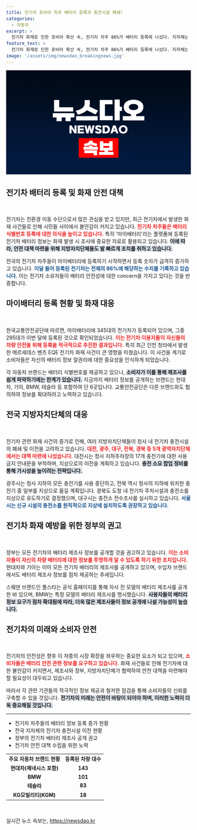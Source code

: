 ```yaml
---
title: 전기차 포비아 차주 배터리 등록과 충전시설 폐쇄!
categories:
  - 자동차
excerpt: >
  전기차 화재로 인한 포비아 확산 속, 전기차 차주 86%가 배터리 등록에 나섰다. 지자체는 청사 지하 충전시설 폐쇄를 검토하며 안전 대책 마련에 고심 중이다. 전기차 배터리 정보 공개 요구도 높아지고 있다.
feature_text: >
  전기차 화재로 인한 포비아 확산 속, 전기차 차주 86%가 배터리 등록에 나섰다. 지자체는 청사 지하 충전시설 폐쇄를 검토하며 안전 대책 마련에 고심 중이다. 전기차 배터리 정보 공개 요구도 높아지고 있다.
image: '/assets/img/newsdao_breakingnews.jpg'
---
```


<p><img src="/assets/img/newsdao_breakingnews.jpg" alt="koreaapp 속보" /></p>

<h2 data-ke-size="size26">전기차 배터리 등록 및 화재 안전 대책</h2>

<p data-ke-size="size16">&nbsp;</p>

<p>전기차는 친환경 이동 수단으로서 많은 관심을 받고 있지만, 최근 전기차에서 발생한 화재 사건들로 인해 시민들 사이에서 불안감이 커지고 있습니다. <b><span style="color: #ee2323;">전기차 차주들은 배터리 식별번호 등록에 대한 의식을 높이고 있습니다.</span></b> 특히 '마이배터리'라는 플랫폼에 등록된 전기차 배터리 정보는 화재 발생 시 조사에 중요한 자료로 활용되고 있습니다. <b><span style="background-color: #21538527;">이에 따라, 안전 대책 마련을 위해 지방자치단체들도 발 빠르게 조치를 취하고 있습니다.</span></b></p>

<p>전국의 전기차 차주들이 마이배터리에 등록하기 시작하면서 등록 숫자가 급격히 증가하고 있습니다. <b><span style="color: #1a5490;">이달 들어 등록된 전기차는 전체의 86%에 해당하는 수치를 기록하고 있습니다.</span></b> 이는 전기차 소유자들이 배터리 안전성에 대한 concern을 가지고 있다는 것을 반증합니다. </p>

<h2 data-ke-size="size26">마이배터리 등록 현황 및 화재 대응</h2>

<p data-ke-size="size16">&nbsp;</p>

<p>한국교통안전공단에 따르면, 마이배터리에 345대의 전기차가 등록되어 있으며, 그중 295대가 이번 달에 등록된 것으로 확인되었습니다. <b><span style="color: #ee2323;">이는 전기차 이용자들이 자신들의 차량 안전을 위해 등록을 적극적으로 추진한 결과입니다.</span></b> 특히 최근 인천 청라에서 발생한 메르세데스 벤츠 EQE 전기차 화재 사건이 큰 영향을 미쳤습니다. 이 사건을 계기로 소비자들은 자신의 배터리 정보 알권리에 대한 중요성을 인식하게 되었습니다. </p>

<p>각 자동차 브랜드는 배터리 식별번호를 제공하고 있으나, <b><span style="background-color: #21538527;">소비자가 이를 통해 제조사를 쉽게 파악하기에는 한계가 있습니다.</span></b> 지금까지 배터리 정보를 공개하는 브랜드는 현대차, 기아, BMW, 테슬라 등 포함하여 단 6곳입니다. 교통안전공단은 다른 브랜드와도 협의하여 정보를 확대하려고 노력하고 있습니다.</p>

<h2 data-ke-size="size26">전국 지방자치단체의 대응</h2>

<p data-ke-size="size16">&nbsp;</p>

<p>전기차 관련 화재 사건의 증가로 인해, 여러 지방자치단체들이 청사 내 전기차 충전시설의 폐쇄 및 이전을 고려하고 있습니다. <b><span style="color: #ee2323;">대전, 광주, 대구, 전북, 경북 등 5개 광역자치단체에서는 대책 마련에 나섰습니다.</span></b> 대전시는 청사 지하주차장의 17개 충전기에 대한 사용금지 안내문을 부착하며, 지상으로의 이전을 계획하고 있습니다. <b><span style="background-color: #21538527;">충전 소요 팝업 정비를 통해 가시성을 높이려는 전략입니다.</span></b></p>

<p>광주시는 청사 지하의 모든 충전기를 사용 중단하고, 전북 역시 청사의 지하에 위치한 충전기 중 일부를 지상으로 옮길 계획입니다. 경북도 도청 내 전기차 주차시설과 충전소를 지상으로 유도하기로 결정했으며, 대구시는 충전소 전수조사를 실시하고 있습니다. <b><span style="color: #1a5490;">서울시는 신규 시설의 충전소를 원칙적으로 지상에 설치하도록 권장하고 있습니다.</span></b></p>

<h2 data-ke-size="size26">전기차 화재 예방을 위한 정부의 권고</h2>

<p data-ke-size="size16">&nbsp;</p>

<p>정부는 모든 전기차의 배터리 제조사 정보를 공개할 것을 권고하고 있습니다. <b><span style="color: #ee2323;">이는 소비자들이 자신의 차량 배터리에 대한 정보를 투명하게 알 수 있도록 하기 위한 조치입니다.</span></b> 현대차와 기아는 이미 모든 전기차 배터리의 제조사를 공개하고 있으며, 수입차 브랜드에서도 배터리 제조사 정보를 점차 제공하는 추세입니다. </p>

<p>스웨덴 브랜드인 폴스타는 공식 홈페이지를 통해 자사 전 모델의 배터리 제조사를 공개한 바 있으며, BMW는 특정 모델의 배터리 제조사를 명시했습니다. <b><span style="background-color: #21538527;">사용자들의 배터리 정보 요구가 점차 확대됨에 따라, 더욱 많은 제조사들이 정보 공개에 나설 가능성이 높습니다.</span></b></p>

<h2 data-ke-size="size26">전기차의 미래와 소비자 안전</h2>

<p data-ke-size="size16">&nbsp;</p>

<p>전기차의 안전성은 향후 이 차종의 시장 확장을 좌우하는 중요한 요소가 되고 있으며, <b><span style="color: #ee2323;">소비자들은 배터리 안전 관련 정보를 요구하고 있습니다.</span></b> 화재 사건들로 인해 전기차에 대한 불안감이 커지면서, 제조사와 정부, 지방자치단체가 협력하여 안전 대책을 마련해야 할 필요성이 대두되고 있습니다. </p>

<p>따라서 각 관련 기관들의 적극적인 정보 제공과 철저한 점검을 통해 소비자들의 신뢰를 구축할 수 있을 것입니다. <b><span style="background-color: #21538527;">전기차의 미래는 안전이 바탕이 되어야 하며, 이러한 노력이 더욱 중요해질 것입니다.</span></b> </p>

<hr>

<ul>
    <li>전기차 차주들의 배터리 정보 등록 증가 현황</li>
    <li>전국 지자체의 전기차 충전시설 이전 현황</li>
    <li>정부의 전기차 배터리 제조사 공개 권고</li>
    <li>전기차 안전 대책 수립을 위한 노력</li>
</ul> 

<table style="width: 100%;">
    <tr>
        <td style="text-align: center; height: 17px;"><b>주요 자동차 브랜드 현황</b></td>
        <td style="text-align: center; height: 17px;"><b>등록된 차량 대수</b></td>
    </tr>
    <tr>
        <td style="text-align: center; height: 17px;"><b>현대차(제네시스 포함)</b></td>
        <td style="text-align: center; height: 17px;"><b>143</b></td>
    </tr>
    <tr>
        <td style="text-align: center; height: 17px;"><b>BMW</b></td>
        <td style="text-align: center; height: 17px;"><b>101</b></td>
    </tr>
    <tr>
        <td style="text-align: center; height: 17px;"><b>테슬라</b></td>
        <td style="text-align: center; height: 17px;"><b>83</b></td>
    </tr>
    <tr>
        <td style="text-align: center; height: 17px;"><b>KG모빌리티(KGM)</b></td>
        <td style="text-align: center; height: 17px;"><b>18</b></td>
    </tr>
</table>

<p data-ke-size="size16">&nbsp;</p>
실시간 뉴스 속보는, <a href="https://newsdao.kr" rel="dofollow">https://newsdao.kr</a>


